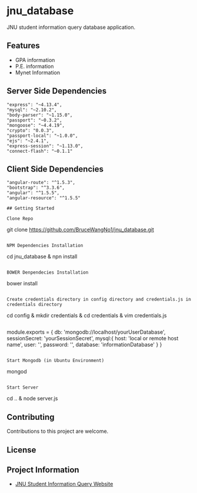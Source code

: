# jnu_database

JNU student information query database application.

## Features

- GPA information
- P.E. information
- Mynet Information

## Server Side Dependencies

````
"express": "~4.13.4",
"mysql": "~2.10.2",
"body-parser": "~1.15.0",
"passport": "~0.3.2",
"mongoose": "~4.4.19",
"crypto": "0.0.3",
"passport-local": "~1.0.0",
"ejs": "~2.4.1",
"express-session": "~1.13.0",
"connect-flash": "~0.1.1"
````

## Client Side Dependencies

````
"angular-route": "^1.5.3",
"bootstrap": "^3.3.6",
"angular": "^1.5.5",
"angular-resource": "^1.5.5"

## Getting Started

Clone Repo

````
git clone https://github.com/BruceWangNo1/jnu_database.git
````

NPM Dependencies Installation
````
cd jnu_database & npn install
````

BOWER Denpendecies Installation
````
bower install
````

Create credentials directory in config directory and credentials.js in credentials directory
````
cd config & mkdir credentials & cd credentials & vim credentials.js
````
````
module.exports = {
	db: 'mongodb://localhost/yourUserDatabase',
	sessionSecret: 'yourSessionSecret',
	mysql:{
		host: 'local or remote host name',
		user: '',
		password: '',
		database: 'informationDatabase'
	}
}
````

Start Mongodb (in Ubuntu Environment)

````
mongod
````

Start Server

````
cd .. & node server.js

## Contributing

Contributions to this project are welcome.

## License



## Project Information

* [JNU Student Information Query Website][] 

[JNU Student Information Query Website]: http://query.pressureandtime.com